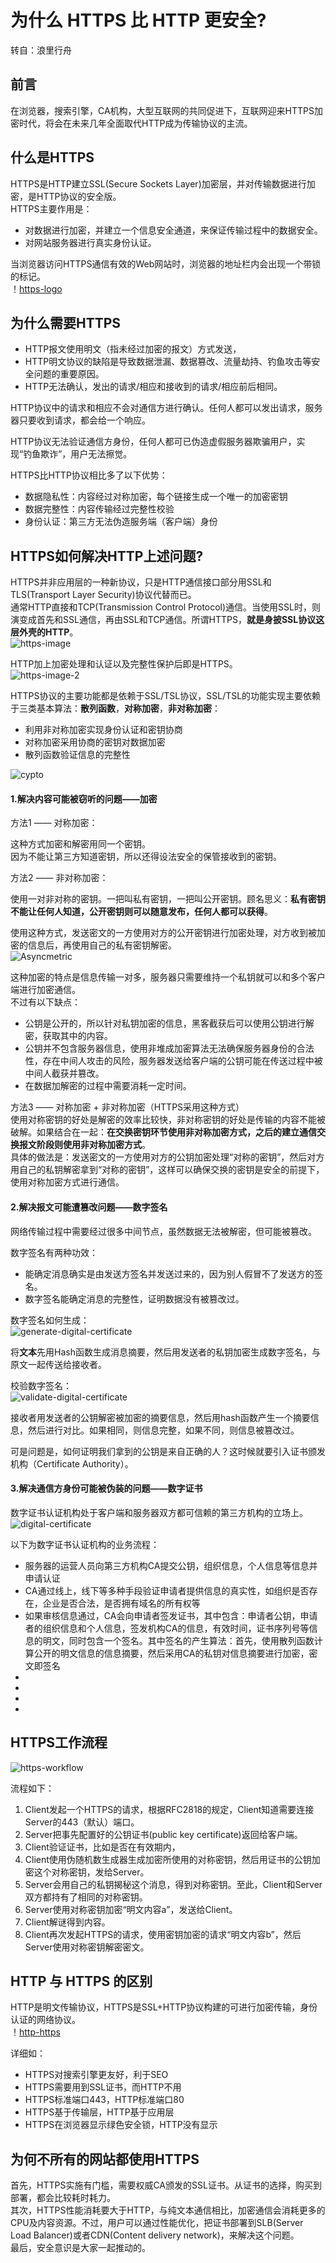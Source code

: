 # 为什么 HTTPS 比 HTTP 更安全? #
转自：浪里行舟
## 前言 ##
在浏览器，搜索引擎，CA机构，大型互联网的共同促进下，互联网迎来HTTPS加密时代，将会在未来几年全面取代HTTP成为传输协议的主流。  
  
## 什么是HTTPS ##
HTTPS是HTTP建立SSL(Secure Sockets Layer)加密层，并对传输数据进行加密，是HTTP协议的安全版。  
HTTPS主要作用是：  
* 对数据进行加密，并建立一个信息安全通道，来保证传输过程中的数据安全。
* 对网站服务器进行真实身份认证。  
  
当浏览器访问HTTPS通信有效的Web网站时，浏览器的地址栏内会出现一个带锁的标记。  
！[https-logo](https://mmbiz.qpic.cn/mmbiz_png/zewrLkrYfsNPHHenibanG6wMyYBnOyCo7dicIujcArWCdN2aibWaJ6aibWmDRpHhW16A60NiawCjWKpd0s2HXP4lsXw/640 "https-logo")  
  
## 为什么需要HTTPS ##
* HTTP报文使用明文（指未经过加密的报文）方式发送，
* HTTP明文协议的缺陷是导致数据泄漏、数据篡改、流量劫持、钓鱼攻击等安全问题的重要原因。
* HTTP无法确认，发出的请求/相应和接收到的请求/相应前后相同。  
  
HTTP协议中的请求和相应不会对通信方进行确认。任何人都可以发出请求，服务器只要收到请求，都会给一个响应。  
  
HTTP协议无法验证通信方身份，任何人都可已伪造虚假服务器欺骗用户，实现“钓鱼欺诈”，用户无法擦觉。  
  
HTTPS比HTTP协议相比多了以下优势：  
* 数据隐私性：内容经过对称加密，每个链接生成一个唯一的加密密钥
* 数据完整性：内容传输经过完整性校验
* 身份认证：第三方无法伪造服务端（客户端）身份
  
## HTTPS如何解决HTTP上述问题? ##
HTTPS并非应用层的一种新协议，只是HTTP通信接口部分用SSL和TLS(Transport Layer Security)协议代替而已。  
通常HTTP直接和TCP(Transmission Control Protocol)通信。当使用SSL时，则演变成首先和SSL通信，再由SSL和TCP通信。所谓HTTPS，**就是身披SSL协议这层外壳的HTTP**。  
![https-image](https://user-gold-cdn.xitu.io/2018/12/22/167d48235fa5fb22?imageView2/0/w/1280/h/960/format/webp/ignore-error/1 "https-image")  
  
HTTP加上加密处理和认证以及完整性保护后即是HTTPS。  
![https-image-2](https://user-gold-cdn.xitu.io/2018/12/22/167d4860c0ede033?imageView2/0/w/1280/h/960/format/webp/ignore-error/1 "https-image-2")  
  
HTTPS协议的主要功能都是依赖于SSL/TSL协议，SSL/TSL的功能实现主要依赖于三类基本算法：**散列函数**，**对称加密**，**非对称加密**：  
* 利用非对称加密实现身份认证和密钥协商
* 对称加密采用协商的密钥对数据加密
* 散列函数验证信息的完整性  
  
![cypto](https://user-gold-cdn.xitu.io/2018/12/22/167d48bc77ee69f8?imageView2/0/w/1280/h/960/format/webp/ignore-error/1 "cypto")  
  
#### 1.解决内容可能被窃听的问题——加密 ####
  
方法1 —— 对称加密：  
  
这种方式加密和解密用同一个密钥。  
因为不能让第三方知道密钥，所以还得设法安全的保管接收到的密钥。  
  
方法2 —— 非对称加密：  
  
使用一对非对称的密钥。一把叫私有密钥，一把叫公开密钥。顾名思义：**私有密钥不能让任何人知道，公开密钥则可以随意发布，任何人都可以获得**。  
  
使用这种方式，发送密文的一方使用对方的公开密钥进行加密处理，对方收到被加密的信息后，再使用自己的私有密钥解密。  
![Asyncmetric](https://mmbiz.qpic.cn/mmbiz_png/zewrLkrYfsNPHHenibanG6wMyYBnOyCo7zm45oianAGL4oP7tM3d6Q2icAicpYFcLYIgxU9ZTa7PUDI64p9BDPR2eA/640 "Asyncmetric")  
  
这种加密的特点是信息传输一对多，服务器只需要维持一个私钥就可以和多个客户端进行加密通信。  
不过有以下缺点：  
* 公钥是公开的，所以针对私钥加密的信息，黑客截获后可以使用公钥进行解密，获取其中的内容。
* 公钥并不包含服务器信息，使用非堆成加密算法无法确保服务器身份的合法性，存在中间人攻击的风险，服务器发送给客户端的公钥可能在传送过程中被中间人截获并篡改。
* 在数据加解密的过程中需要消耗一定时间。  
  
方法3 —— 对称加密 + 非对称加密（HTTPS采用这种方式）  
使用对称密钥的好处是解密的效率比较快，非对称密钥的好处是传输的内容不能被破解。如果结合在一起：**在交换密钥环节使用非对称加密方式，之后的建立通信交换报文阶段则使用非对称加密方式**。  
具体的做法是：发送密文的一方使用对方的公钥加密处理“对称的密钥”，然后对方用自己的私钥解密拿到“对称的密钥”，这样可以确保交换的密钥是安全的前提下，使用对称加密方式进行通信。  
  
#### 2.解决报文可能遭篡改问题——数字签名 ####
网络传输过程中需要经过很多中间节点，虽然数据无法被解密，但可能被篡改。  
  
数字签名有两种功效：  
* 能确定消息确实是由发送方签名并发送过来的，因为别人假冒不了发送方的签名。
* 数字签名能确定消息的完整性，证明数据没有被篡改过。  
  
数字签名如何生成：  
![generate-digital-certificate](https://user-gold-cdn.xitu.io/2019/4/22/16a45a0b0d78df15?imageView2/0/w/1280/h/960/format/webp/ignore-error/1 "generate-digital-certificate")  
  
将**文本**先用Hash函数生成消息摘要，然后用发送者的私钥加密生成数字签名，与原文一起传送给接收者。  
  
校验数字签名：  
![validate-digital-certificate](https://user-gold-cdn.xitu.io/2019/4/22/16a45a3705e4abda?imageView2/0/w/1280/h/960/format/webp/ignore-error/1 "validate-digital-certificate")  
  
接收者用发送者的公钥解密被加密的摘要信息，然后用hash函数产生一个摘要信息，然后进行对比。如果相同，则信息完整，如果不同，则信息被篡改过。  
  
可是问题是，如何证明我们拿到的公钥是来自正确的人？这时候就要引入证书颁发机构（Certificate Authority）。

#### 3.解决通信方身份可能被伪装的问题——数字证书 ####
数字证书认证机构处于客户端和服务器双方都可信赖的第三方机构的立场上。  
![digital-certificate](https://user-gold-cdn.xitu.io/2018/12/23/167d94712a5ceb0e?imageView2/0/w/1280/h/960/format/webp/ignore-error/1 "digital-certificate")  
  
以下为数字证书认证机构的业务流程：  
* 服务器的运营人员向第三方机构CA提交公钥，组织信息，个人信息等信息并申请认证
* CA通过线上，线下等多种手段验证申请者提供信息的真实性，如组织是否存在，企业是否合法，是否拥有域名的所有权等
* 如果审核信息通过，CA会向申请者签发证书，其中包含：申请者公钥，申请者的组织信息和个人信息，签发机构CA的信息，有效时间，证书序列号等信息的明文，同时包含一个签名。其中签名的产生算法：首先，使用散列函数计算公开的明文信息的信息摘要，然后采用CA的私钥对信息摘要进行加密，密文即签名
*
*
*
*
  
## HTTPS工作流程 ##
![https-workflow](https://user-gold-cdn.xitu.io/2019/4/22/16a45839ceacbb52?imageView2/0/w/1280/h/960/format/webp/ignore-error/1 "https-workflow")  
  
流程如下：  
1. Client发起一个HTTPS的请求，根据RFC2818的规定，Client知道需要连接Server的443（默认）端口。
2. Server把事先配置好的公钥证书(public key certificate)返回给客户端。
3. Client验证证书，比如是否在有效期内，
4. Client使用伪随机数生成器生成加密所使用的对称密钥，然后用证书的公钥加密这个对称密钥，发给Server。
5. Server会用自己的私钥揭秘这个消息，得到对称密钥。至此，Client和Server双方都持有了相同的对称密钥。
6. Server使用对称密钥加密“明文内容a”，发送给Client。
7. Client解谜得到内容。
8. Client再次发起HTTPS的请求，使用密钥加密的请求“明文内容b”，然后Server使用对称密钥解密密文。

## HTTP 与 HTTPS 的区别 ##
HTTP是明文传输协议，HTTPS是SSL+HTTP协议构建的可进行加密传输，身份认证的网络协议。  
！[http-https](https://mmbiz.qpic.cn/mmbiz_png/zewrLkrYfsNPHHenibanG6wMyYBnOyCo7e7UB4WVI1Hiag11DnNslCnlGv2jTgg0SqXwZ1I3haJO8PMXAIc8rnPg/640 "http-https")  
  
详细如：  
* HTTPS对搜索引擎更友好，利于SEO
* HTTPS需要用到SSL证书，而HTTP不用
* HTTPS标准端口443，HTTP标准端口80
* HTTPS基于传输层，HTTP基于应用层
* HTTPS在浏览器显示绿色安全锁，HTTP没有显示
  
## 为何不所有的网站都使用HTTPS ##
首先，HTTPS实施有门槛，需要权威CA颁发的SSL证书。从证书的选择，购买到部署，都会比较耗时耗力。  
其次，HTTPS性能消耗要大于HTTP，与纯文本通信相比，加密通信会消耗更多的CPU及内容资源。不过，用户可以通过性能优化，把证书部署到SLB(Server Load Balancer)或者CDN(Content delivery network)，来解决这个问题。  
最后，安全意识是大家一起推动的。
